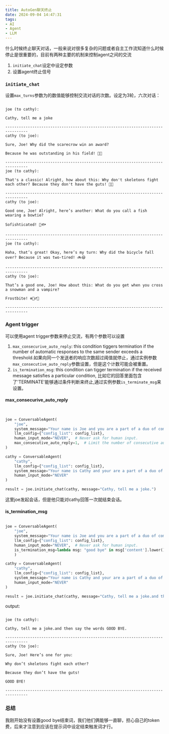 ```yaml
---
title: AutoGen聊天终止
date: 2024-09-04 14:47:31
tags:
- AI
- Agent
- LLM
---
```


什么时候终止聊天对话，一般来说对很多复杂的问题或者自主工作流知道什么时候停止是很重要的，目前有两种主要的机制来控制agent之间的交流
1. `initiate_chat`设定中设定参数
2. 设置agent终止信号

### `initiate_chat`
设置`max_turns`参数为的数值能够控制交流对话的次数。设定为3轮，六次对话：

```shell

joe (to cathy):

Cathy, tell me a joke

--------------------------------------------------------------------------------
cathy (to joe):

Sure, Joe! Why did the scarecrow win an award?  

Because he was outstanding in his field! 🌾😄

--------------------------------------------------------------------------------
joe (to cathy):

That's a classic! Alright, how about this: Why don't skeletons fight each other? Because they don't have the guts! 🦴🤣

--------------------------------------------------------------------------------
cathy (to joe):

Good one, Joe! Alright, here’s another: What do you call a fish wearing a bowtie? 

Sofishticated! 🎩🐟

--------------------------------------------------------------------------------
joe (to cathy):

Haha, that’s great! Okay, here’s my turn: Why did the bicycle fall over? Because it was two-tired! 🚲😆

--------------------------------------------------------------------------------
cathy (to joe):

That’s a good one, Joe! How about this: What do you get when you cross a snowman and a vampire? 

Frostbite! ❄️🧛‍♂️😄

--------------------------------------------------------------------------------

```

### Agent trigger

可以使用agent trigger参数来停止交流，有两个参数可以设置
1. `max_consecurive_auto_reply`: this condition tiggers termination if the number of automatic responses to the same sender exceeds a threshold.如果向同一个发送者的响应次数超过阈值就停止，通过实例参数`max_consecutive_auto_reply`参数设置，但是这个计数可能会被重置。
2. `is_termination_msg`: this condition can tigger termination if the received message satisfies a particular condition, 比如它的回答里面包含了'TERMINATE'能够通过条件判断来终止,通过实例参数`is_terminate_msg`来设置。

#### max_consecurive_auto_reply
```python


joe = ConversableAgent(
    "joe",
    system_message="Your name is Joe and you are a part of a duo of comedians.",
    llm_config={"config_list": config_list},
    human_input_mode="NEVER",  # Never ask for human input.
    max_consecutive_auto_reply=1,  # Limit the number of consecutive auto-replies.
)

cathy = ConversableAgent(
    "cathy",
    llm_config={"config_list": config_list},
    system_message="Your name is Cathy and your are a part of a duo of comedians.",
    human_input_mode="NEVER"
)

result = joe.initiate_chat(cathy, message="Cathy, tell me a joke.")

```
这里joe发起会话，但是他只能对cathy回答一次就结束会话。



#### is_termination_msg


```python

joe = ConversableAgent(
    "joe",
    system_message="Your name is Joe and you are a part of a duo of comedians.",
    llm_config={"config_list": config_list},
    human_input_mode="NEVER",  # Never ask for human input.
    is_termination_msg=lambda msg: "good bye" in msg['content'].lower()
    )

cathy = ConversableAgent(
    "cathy",
    llm_config={"config_list": config_list},
    system_message="Your name is Cathy and your are a part of a duo of comedians.",
    human_input_mode="NEVER"
)

result = joe.initiate_chat(cathy, message="Cathy, tell me a joke.and then say the words GOOD BYE.")

```
output: 
```shell

joe (to cathy):

Cathy, tell me a joke.and then say the words GOOD BYE.

--------------------------------------------------------------------------------
cathy (to joe):

Sure, Joe! Here’s one for you: 

Why don’t skeletons fight each other? 

Because they don’t have the guts!

GOOD BYE!

--------------------------------------------------------------------------------

```

### 总结
我刚开始没有设置good bye结束词，我们他们俩能够一直聊，担心自己的token费，后来才注意到应该在提示词中设定结束触发词才行。
